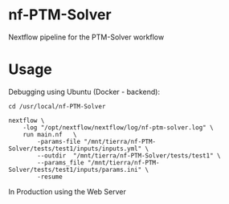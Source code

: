 # nf-PTM-Solver
Nextflow pipeline for the PTM-Solver workflow


# Usage

Debugging using Ubuntu (Docker - backend):
```
cd /usr/local/nf-PTM-Solver

nextflow \
    -log "/opt/nextflow/nextflow/log/nf-ptm-solver.log" \
    run main.nf   \
        -params-file "/mnt/tierra/nf-PTM-Solver/tests/test1/inputs/inputs.yml" \
        --outdir  "/mnt/tierra/nf-PTM-Solver/tests/test1" \
        --params_file "/mnt/tierra/nf-PTM-Solver/tests/test1/inputs/params.ini" \
        -resume
```

In Production using the Web Server

